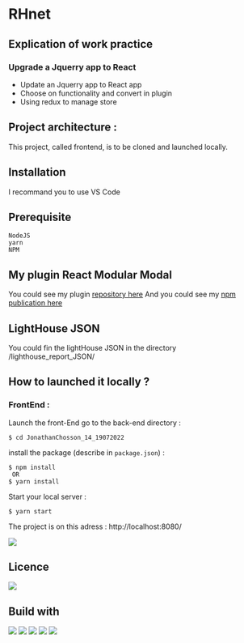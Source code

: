 # RHnet

## Explication of work practice

### Upgrade a Jquerry app to React

-   Update an Jquerry app to React app
-   Choose on functionality and convert in plugin
-   Using redux to manage store

## Project architecture :

This project, called frontend, is to be cloned and launched locally.

## Installation

I recommand you to use VS Code

## Prerequisite

    NodeJS
    yarn
    NPM

## My plugin React Modular Modal

You could see my plugin [repository here](https://github.com/JonathanChosson/react_modular_modal)
And you could see my [npm publication here](https://www.npmjs.com/package/react_modular_modal)

## LightHouse JSON

You could fin the lightHouse JSON in the directory /lighthouse_report_JSON/

## How to launched it locally ?

### FrontEnd :

Launch the front-End
go to the back-end directory :

```
$ cd JonathanChosson_14_19072022
```

install the package (describe in `package.json`) :

```
$ npm install
 OR
$ yarn install
```

Start your local server :

```
$ yarn start
```

The project is on this adress : http://localhost:8080/

<img src='https://img.shields.io/badge/Autor-Chosson Jonathan-blue' />

## Licence

<img src='https://forthebadge.com/images/badges/open-source.svg' />

## Build with

<img src="https://img.shields.io/badge/css3%20-%231572B6.svg?&style=for-the-badge&logo=css3&logoColor=white"/>
<img src="https://img.shields.io/badge/html5%20-%23E34F26.svg?&style=for-the-badge&logo=html5&logoColor=white"/>
<img src="https://img.shields.io/badge/git%20-%23F05033.svg?&style=for-the-badge&logo=git&logoColor=white"/>
<img src="https://img.shields.io/badge/javascript-%23323330.svg?style=for-the-badge&logo=javascript&logoColor=%23F7DF1E"/>
<img src="https://img.shields.io/badge/react-%2320232a.svg?style=for-the-badge&logo=react&logoColor=%2361DAFB">
